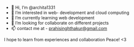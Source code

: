 - 👋 Hi, I’m @archita1331
- 👀 I’m interested in web- development and cloud computing 
- 🌱 I’m currently learning web development
- 💞️ I’m looking for collaborate on different projects
- 📫 contact me at - prahisinghthakur@gmail.com
  
I hope to learn from experiences and collaboration
Peace! <3
<!---
archita1331/archita1331 is a ✨ special ✨ repository because its `README.md` (this file) appears on your GitHub profile.
You can click the Preview link to take a look at your changes.
--->


